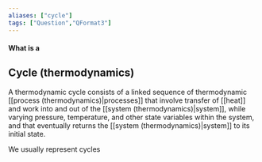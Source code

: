 ```yaml
---
aliases: ["cycle"]
tags: ["Question","QFormat3"]
---
```


#### What is a
## Cycle (thermodynamics)
A thermodynamic cycle consists of a linked sequence of thermodynamic [[process (thermodynamics)|processes]] that involve transfer of [[heat]] and work into and out of the [[system (thermodynamics)|system]], while varying pressure, temperature, and other state variables within the system, and that eventually returns the [[system (thermodynamics)|system]] to its initial state.

We usually represent cycles